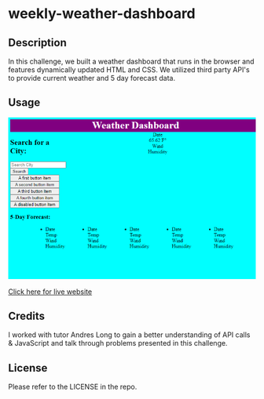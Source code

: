 # weekly-weather-dashboard

## Description 

In this challenge, we built a weather dashboard that runs in the browser and features dynamically updated HTML and CSS. We utilized third party API's to provide current weather and 5 day forecast data.


## Usage


![Journal app](./assets/hw6ss.png)



[Click here for live website](https://jjsdunc88.github.io/weekly-weather-dashboard/)


## Credits

I worked with tutor Andres Long to gain a better understanding of API calls & JavaScript and talk through problems presented in this challenge.


## License

Please refer to the LICENSE in the repo.
